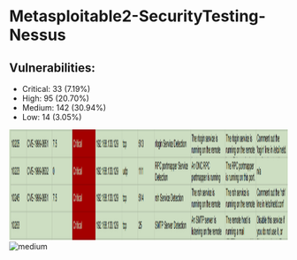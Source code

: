 # Metasploitable2-SecurityTesting-Nessus
## Vulnerabilities:
- Critical: 33 (7.19%)
- High: 95 (20.70%)
- Medium: 142 (30.94%)
- Low: 14 (3.05%)</br>
<img src="https://github.com/shafinrahman912/Metasploitable2-SecurityTesting-Nessus/blob/main/ScreenShots/critical.png" alt="critical" width="1200" height="200"/>
<img src="https://github.com/shafinrahman912/Metasploitable2-SecurityTesting-Nessus/assets/83553368/47a26a13-56a8-4b57-b894-8677085bb91b" alt="medium" width="1200" height="200"/>

